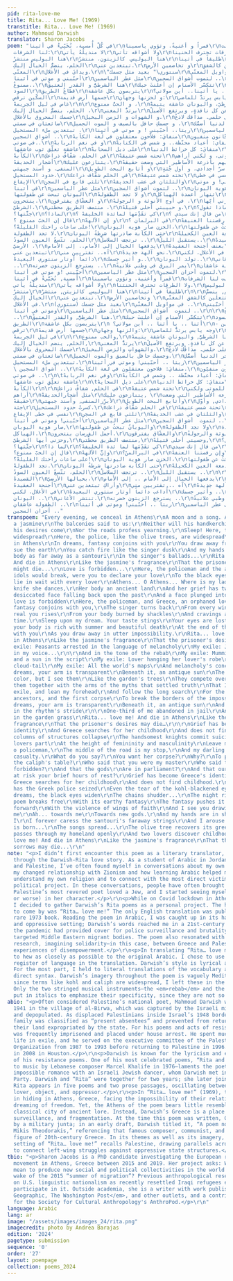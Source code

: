 ```yaml
---
pid: rita-love-me
title: Rita... Love Me! (1969)
transtitle: Rita... Love Me! (1969)
author: Mahmoud Darwish
translator: Sharon Jacobs
poem: "في كُلّ أُمسية، نُخَبِّيءُ في أثينا\r\nقمراً و أغنيةً. وتؤوي ياسمينا\r\nقالت
  لنا الشرفات:\r\nلا منديلُهُ يأتي\r\nولا أشواقه تأتي\r\nولا الطرقات تحترف الحنينا.\r\nنامي!
  هنا البوليس منتشرٌ\r\nهنا البوليس، كالزيتون، منتشرٌ\r\nطليقاً في أثينا\r\n\r\nفي
  الحلم، ينضمُّ الخيالُ إليكِ\r\nتبتعدين عني.\r\nو تخاصمين الأرض\r\nتشتعلين كالشفق
  المغنّي\r\nويدايَ في الأغلال.\r\n\"سنتوري\" بعيد مثل جسمك\r\nفي مواويل المغنّي..\r\nريتا..
  أحبّيني و موتي في أثينا\r\nمثل عطر الياسمين\r\nلتموت أشواق السجين ..\r\n\r\nالحبُّ
  ممنوعٌ..\r\nهنا الشرطيُّ و القدر العتيقْ\r\nتتكسَّر الأصنام إن أعلنتَ حبك\r\nالعيون
  السود\r\nقطّاعُ الطريق\r\nيتربصون بكل عاشقة\r\nأثينا.. يا أثينا.. أين مولاتي؟\r\n_على
  السكّين ترقص\r\nجسمها أرض قديمة\r\nو لحزنها وجهان:\r\nوجه يابس يرتدّ للماضي\r\nووجه
  غاص في ليل الجريمهْ\r\n\r\nو الحبُّ ممنوع ،\r\nهنا الشرطيّ، واليونان عاشقة يتيمهْ\r\nفي
  الحلم، ينضمُّ الخيال إليك ،\r\nيرتدُّ المغني\r\nعن كل نافذةٍ، ويرتفع الأصيلْ\r\nعن
  جسمك المحروق بالأغلالِ\r\nو الشهوات و الزمن البخيل.\r\nنامي على حلمي. مذاقك لاذعُ\r\nعيناك
  ضائعتان في صمتي\r\nو جسمكِ حافل بالصيف و الموت الجميل .\r\nفي آخر الدنيا أضمُّك\r\nحين
  تبتعدين ملء المستحيل .\r\nريتا.. أحبّيني ! و موتي في أثينا\r\nمثل عطر الياسمين\r\nلتموت
  أشواق السجين ..\r\nمنفايَ: فلاّحون معتقلون في لُغة الكآبهْ\r\nمنفايَ: سجّانون منفيون
  في صوتي..\r\nو في نغم الربابهْ\r\nمنفاي: أعياد محنّطة.. و شمس في الكتابهْ\r\nمنفايَ:
  عاشقة تعلِّق ثوب عاشقها\r\nعلى ذيل السحابهْ\r\nمنفايَ: كل خرائط الدنيا\r\nو خاتمة
  الكآبهْ\r\nفي الحلم، شفّافٌ ذراعكِ\r\nتحته شمس عتيقهْ\r\nلا لون للموتى، و لكني أراهم\r\nمثل
  أشجار الحديقهْ\r\nيتنازعون عليك،\r\nضميهم بأذرعة الأساطير التي وضعت حقيقهْ\r\nلأبرّر
  المنفى، و أسند جبهتي\r\nو أتابع البحث الطويل\r\nعن سرّ أجدادي، و أول جُثةٍ\r\nكسرتْ
  حدود المستحيل.\r\nفي الحلم شفّاف ذراعك\r\nتحته شمس عتيقهْ\r\nو نسيتُ نفسي في خطى
  الإيقاع\r\nثلثي قابع في السجن\r\nوالثلثان في عشب الحديقهْ\r\nريتا.. أحبّيني! و موتي
  في أثينا\r\nمثل عطر الياسمين\r\nلتموت أشواق السجين ..\r\nالحزن صار هوية اليونان،\r\nو
  اليونان تبحث عن طفولتها\r\nو لا تجد الطفولهْ\r\nتنهار أعمدة الهياكل\r\nأجمل الفرسان
  ينتحرون.\r\nو العشّاق يفترقون\r\nفي أوج الأنوثة و الرجولهْ .\r\nدعني و حزني أيّها
  الشرطيّ،\r\nمنتصف الطريق محطّتي ،\r\nو حبيبتي أحلى قتيلهْ.\r\nماذا تقول؟\r\nتريد
  جثَّتها؟\r\nلماذا؟\r\nكي تقَدِّمَها لمائدة الخليفهْ ؟\r\nمن قال إنك سيدي ؟\r\nمن
  قال إن الحبّ ممنوع ؟\r\nو إن الآلههْ\r\nفي البرلمان ؟\r\nو إن رقصتنا العنيفهْ\r\nخطرٌ
  على ساعات راحتك القليلهْ؟!\r\nالحزن صار هوية اليونان،\r\nو اليونانُ تبحثُ عن طفولتها\r\nو
  لا تجد الطفولة.\r\nحتى الكآبة صادرتها شرطةُ اليونان\r\nحتى دمعة العين الكحيلهْ.\r\nفي
  الحلم، تتّسعُ العيون السودُ\r\nترتجف السلاسلُ ..\r\nيستقبل الليلُ..\r\nتنطلق القصيدهْ\r\nبخيالها
  الأرضيّ ،\r\nيدفعها الخيال إلى الأمام.. إلى الأمام\r\nبعنف أجنحة العقيدهْ\r\nو أراك
  تبتعدين عني\r\nآه.. تقتربين مني\r\nنحو آلهة جديدهْ.\r\nويدايَ في الأغلال، لكني\r\nأداعب
  دائماً أوتار سنتوري البعيدهْ\r\nو أثير جسمك..\r\nتولد اليونان..\r\nتنتشر الأغاني
  ..\r\nيسترجع الزيتون خضرته ..\r\nيمر البرق في وطني علانيةً\r\nو يكتشف الطفولة عاشقان..\r\nريتا..
  أحبّيني !و موتي في أثينا\r\nمثل عطر الياسمين\r\nلتموت أحزان السجين.\r\n\r\nفي كُلِّ
  أُمسية, نُخَبَّيءُ في أثينا\r\nقمراً وأغنية. ونؤوي ياسمينا\r\nقالت لنا الشرفات:\r\nلا
  منديلُةُ يأتي\r\nولا أشواقه يأتي\r\nولا الطرقات تحترف الحنتنا.\r\nنا مي! هنا البوليس
  منتشرٌ\r\nهنا البوليس, كالزيتن, منتشرٌ\r\nطليقاً في أثينا\r\n\r\nقي الحلم, ينضمُّ
  الخيالُ إليكِ\r\nتبتعدين عني.\r\nوتخاصمين الأرض \r\nتشتعلين كالشفق المغنّي\r\nويداي
  في الأغلال.\r\n(سنتوري) بعيد مثل جسمك\r\nفي مواويل المغنّي ..\r\nريتا .. أحبّيني!
  وموتي في أثينا\r\nمثل عطر الياسمين\r\nلتموت  أشواق السجين ..\r\n\r\nالحبُّ ممنوعٌ
  ..\r\nهنا الشرطيُّ, والقدر العتيقْ.\r\nتتكسَّر الأصنام إن أعلنتَ حبك\r\nللعيون السود.\r\nقطّاعُ
  الطريق\r\nيتربصون بكل عاشقة\r\n أثنا .. يا أثنا .. أين مولاتي؟\r\n- على السكّين
  ترقص\r\nجسمها أرض قديمهْ\r\nوالزنها وجهان:\r\nوجه يابس يرتدُّ للماضي\r\nووجه غاص
  في ليل الجريمهْ\r\n\r\nوالحب ممنوع,\r\nهنا الشرطيُّ, واليونان عاشقة يتيمهْ\r\nفي
  الحلم, ينضم الخيال إليك,\r\nيرتدُّ المغني\r\nعن كل نافذةٍ. ويرتفع الأصيلْ \r\nعن
  جسمك المحروق بالأغلالِ\r\nوالشهواتِ والزمنِ البخيل.\r\nبامي على حلمي. مذاقُك لاذعٌ.\r\nعيناكِ
  ضائعتان في صمتي\r\nوجسمك حافل بالصيق والموت الجميل.\r\nفي آخر الدنيا أضمُّكِ\r\nحين
  تبتعدين ملء المستحيل.\r\nريتا .. أحبّيني! وموتي في أثينا\r\nمثل عطر الياسمين\r\nلتموت
  \ أشواق السجين ..\r\nمنفايَ: فلاحون معتقلون في لُغة الكآبهْ.\r\nمنفايَ: سجانون منفيّون
  في صوتي ..\r\n\tوفي نغم الربابهْ\r\nمنفايَ: أعياد محنَّطة .. وشمس في الكآبهْ\r\nمنفايَ:
  عاشقة تعلِّق ثوب عاشقها\r\n\tعلى ذيل السحايهْ\r\nمنفايَ: كل خرائط الدنيا\r\nوخاتمة
  الكآبهْ\r\n\r\nفي الحلم, شفافٌ ذراعكِ\r\nتحتة شمس عتيقهْ\r\nلا لون للموتى ولكني
  أراهم\r\nمثل أشجارالحديقهْ\r\nيتنازعون عليك, \r\nضمّيهم بأذرعة الأساطير التي وضعت
  حقيقهْ\r\nلأبرِّرالمنفى, وأسند جبهتي\r\nوأتابع البحث الطويل\r\nعن سرِّ أجدادي, وأوَّل
  جثة\r\nكسرتْ حدود المستحيل.\r\nفي الحلم شفّافٌ ذراعك\r\nتحتة شمس عتيقهْ\r\nونسيتُ
  نفسي في خطى الإيقاع\r\nثلثي قابع في السجن\r\nوالثلثان في عشب الحديقهْ\r\nريتا ..
  أحبّيني! وموتي في أثينا\r\nمثل عطر الياسمين\r\nلتموت  أشواق السجين ..\r\n\r\n الحزن
  صار هوية اليوبان,\r\nواليوبانُ تبحثُ عن طفولتها\r\nولا تجد الطفولهْ\r\nتنهار أعمدة
  الهياكل.\r\nأجمل الفرسان ينتحرون.\r\nوالعشّاق يفترقون\r\nفي أوج الأنوثة والرجولةْ.\r\nدعني
  وحزني أيها الشرطيّ,\r\nمنتصف الطريق محطَّتي,\r\nوحسيتي أحلى قتيلهْ,\r\nماذا تقول؟\r\nتريد
  جثَّتها؟\r\nلما ذا؟\r\nكي تقَدِّمَها لما ئدة الخليفهْ؟\r\nمن قال إنك سيدي\r\nمن
  قال إن الحبَّ ممنوع؟\r\nوإنَّ الآلههْ\r\nفي البرالمنْ؟\r\nوإن رقصتنا العنفهْ\r\nخطرٌ
  على ساعات راحتك القليلهْ؟!\r\nالحزن صار هوية اليونان،\r\nواليونانُ تبحثُ عن طفولتها\r\nولا
  تجد الطفولهْ.\r\nحتى الكآبة صادرتها شرطةُ اليونان\r\nحتى دمعة العين الكحيلهْ.\r\n\r\n\r\nفي
  الحلم، تتَّسعُ العيون السودُ\r\nترتجف السلاسلُ ..\r\nيستقيل الليلُ ..\r\n\r\nتنطلق
  القصيدهْ\r\nبخيالها الأرضيّ،\r\nيدفعها الخيال إلى الأمام .. إلى الأمام\r\nبعُنف
  أجنحة العقيدهْ\r\nوأراكِ تبتعدين عني\r\nآه .. تقتربين مني\r\nنحو آلهة جديدهْ.\r\nويدايَ
  في الأغلال، لكني\r\nأُداعب دائماً أوتار سنتوري البعيدهْ\r\nوأُثير جسمك ..\r\nتولد
  اليونان ..\r\nتنتشر الأغاني.\r\nيسترجع الزيتون خضرته ..\r\nتمر البرق في وطبي علانيةً\r\nويكتشف
  الطفولة عاشقانِ ..\r\nريتا .. أحبّيني! وموتي في أثينا\r\nمثل عطر الياسمين\r\nلتموت
  أحزان السجين .."
transpoem: "Every evening, we conceal in Athens\r\nA moon and a song. And we shelter
  a jasmine\r\nThe balconies said to us:\r\nNeither will his handkerchief come\r\nNor
  his desires come\r\nNor the roads profess yearning.\r\nSleep! Here, the police are
  widespread\r\nHere, the police, like the olive trees, are widespread\r\nSet free
  in Athens\r\nIn dreams, fantasy conjoins with you\r\nYou draw away from me.\r\nAnd
  sue the earth\r\nYou catch fire like the singer dusk\r\nAnd my hands are in shackles.\r\nYour
  body as far away as a santouri\r\nIn the singer's ballads...\r\nRita... love me!
  And die in Athens\r\nLike the jasmine's fragrance\r\nThat the prisoner's desires
  might die...\r\nLove is forbidden...\r\nHere, the policeman and the antique decree\r\nThe
  idols would break, were you to declare your love\r\nTo the black eyes\r\nThe bandits\r\n\r\nThey
  lie in wait with every lover\r\nAthens... O Athens... Where is my lady?\r\n—On the
  knife she dances,\r\nHer body an ancient land\r\nAnd her grief has two faces:\r\nA
  desiccated face falling back upon the past\r\nAnd a face plunged into crime's night\r\nAnd
  love is forbidden\r\nHere, the policeman, and Greece, an orphaned lover\r\nIn dreams,
  fantasy conjoins with you,\r\nThe singer turns back\r\nFrom every window, and the
  real you rises\r\nFrom your body burned by shackles\r\nAnd cravings and miserly
  time.\r\nSleep upon my dream. Your taste stings\r\nYour eyes are lost in my silence\r\nAnd
  your body is rich with summer and beautiful death\r\nAt the end of the world I conjoin
  with you\r\nAs you draw away in utter impossibility.\r\nRita... love me! And die
  in Athens\r\nLike the jasmine's fragrance\r\nThat the prisoner's desires may die...\r\nMy
  exile: Peasants arrested in the language of melancholy\r\nMy exile: Jailers exiled
  in my voice...\r\n\r\nAnd in the tone of the rebab\r\nMy exile: Mummified feasts...
  and a sun in the script\r\nMy exile: Lover hanging her lover's robe\r\nUpon the
  cloud-tail\r\nMy exile: All the world's maps\r\nAnd melancholy's conclusion\r\n\r\nIn
  dreams, your arm is transparent\r\nBeneath it, an antique sun\r\nThe dead have no
  color, but I see them\r\nLike the garden's trees\r\nThey compete over you,\r\nBring
  them together with the arms of the myths that settled truth\r\nThat I may justify
  exile, and lean my forehead\r\nAnd follow the long search\r\nFor the secret of my
  ancestors, and the first corpse\r\nTo break the borders of the impossible.\r\nIn
  dreams, your arm is transparent\r\nBeneath it, an antique sun\r\nAnd I forgot myself
  in the rhythm's stride\r\n\r\nOne-third of me abandoned in jail\r\nAnd two thirds
  in the garden grass\r\nRita... love me! And die in Athens\r\nLike the jasmine's
  fragrance\r\nThat the prisoner's desires may die…\r\n\r\nGrief has become Greece's
  identity\r\nAnd Greece searches for her childhood\r\nAnd does not find childhood\r\nThe
  columns of structures collapse\r\nThe handsomest knights commit suicide\r\nAnd the
  lovers part\r\nAt the height of femininity and masculinity\r\nLeave me with my grief,
  o policeman,\r\nThe middle of the road is my stop,\r\nAnd my darling the sweetest
  casualty.\r\nWhat do you say?\r\nYou want her corpse?\r\nWhy?\r\nTo present for
  the caliph's table?\r\nWho said that you were my master\r\nWho said that love is
  forbidden?\r\nAnd that the gods\r\nAre in parliament?\r\nAnd that our violent dance\r\nPuts
  at risk your brief hours of rest?\r\nGrief has become Greece's identity,\r\nAnd
  Greece searches for her childhood\r\nAnd does not find childhood.\r\nEven melancholy
  has the Greek police seized\r\nEven the tear of the kohl-blackened eye\r\n\r\nIn
  dreams, the black eyes widen\r\nThe chains shudder...\r\nThe night rises to meet...\r\nThe
  poem breaks free\r\nWith its earthy fantasy\r\nThe fantasy pushes it forward...
  forward\r\nWith the violence of wings of faith\r\nAnd I see you drawing away from
  me\r\nAh... towards me\r\nTowards new gods.\r\nAnd my hands are in shackles, but
  I\r\nI forever caress the santouri's faraway strings\r\nAnd I arouse your body...\r\nGreece
  is born...\r\nThe songs spread...\r\nThe olive tree recovers its greenness...\r\nLightning
  passes through my homeland openly\r\nAnd two lovers discover childhood…\r\nRita...
  love me! And die in Athens\r\nLike the jasmine's fragrance\r\nThat the prisoner's
  sorrows may die...\r\n"
note: "<p>I didn’t first encounter this poem as a literary translator, but rather
  through the Darwish-Rita love story. As a student of Arabic in Jordan, Lebanon,
  and Palestine, I’ve often found myself in conversations about my own Jewishness,
  my changed relationship with Zionism and how learning Arabic helped me both to better
  understand my own religion and to connect with the most direct victims of the Zionist
  political project. In these conversations, people have often brought up Rita, how
  Palestine’s most revered poet loved a Jew, and I started seeing myself (for better
  or worse) in her character.</p>\r\n<p>While on Covid lockdown in Athens, Greece,
  I decided to gather Darwish’s Rita poems as a personal project. The hardest one
  to come by was “Rita… love me!” The only English translation was published in a
  rare 1973 book. Reading the poem in Arabic, I was caught up in its hardened, oppressed,
  and oppressive setting; Darwish’s words reached me in a 21st-century Greece in which
  the pandemic had provided cover for police surveillance and brutality that particularly
  targeted Middle Eastern migrant bodies. The poem also resonated with my dissertation
  research, imagining solidarity—in this case, between Greece and Palestine—across
  experiences of disempowerment.</p>\r\n<p>In translating “Rita… love me!” I tried
  to hew as closely as possible to the original Arabic. I chose to use a high, formal
  register of language in the translation. Darwish’s style is lyrical and direct.
  For the most part, I held to literal translations of the vocabulary and simple,
  direct syntax. Darwish’s imagery throughout the poem is vaguely Mediterranean, but
  since terms like kohl and caliph are widespread, I left these in the translation.
  Only the two stringed musical instruments—the <em>rebab</em> and the <em>santouri</em>—I
  put in italics to emphasize their specificity, since they are not so well known.</p>"
abio: "<p>Often considered Palestine’s national poet, Mahmoud Darwish was born in
  1941 in the village of al-Birwa, which was captured by the Israeli military in 1948
  and depopulated. As displaced Palestinians inside Israel’s 1948 borders, Darwish’s
  family was classified as “present absentees” and prevented from returning to al-Birwa,
  their land expropriated by the state. For his poems and acts of resistance, Darwish
  was frequently imprisoned and placed under house arrest. He spent much of his adult
  life in exile, and he served on the executive committee of the Palestinian Liberation
  Organization from 1987 to 1993 before returning to Palestine in 1996. Darwish died
  in 2008 in Houston.</p>\r\n<p>Darwish is known for the lyricism and emotionality
  of his resistance poems. One of his most celebrated poems, “Rita and the Rifle”—put
  to music by Lebanese composer Marcel Khalife in 1976—laments the poet’s real-life
  impossible romance with an Israeli Jewish dancer, whom Darwish met in the Communist
  Party. Darwish and “Rita” were together for two years; she later joined the IDF.
  Rita appears in five poems and two prose passages, oscillating between Darwish’s
  lover, object, and oppressor.</p>\r\n<p>In “Rita… love me!” (1969), the pair are
  in hiding in Athens, Greece, facing the impossibility of their relationship and
  dreaming of freedom. Yet, the Athens of the poem bears little resemblance to the
  classical city of ancient lore. Instead, Darwish’s Greece is a place of captivity,
  surveillance, and fragmentation. At the time this poem was written, Greece was ruled
  by a military junta; in an early draft, Darwish titled it, “A poem not written by
  Mikis Theodorakis,” referencing that famous composer, communist, and resistance
  figure of 20th-century Greece. In its themes as well as its imagery, then, the Greek
  setting of “Rita… love me!” recalls Palestine, drawing parallels across the Mediterranean
  to connect left-wing struggles against oppressive state structures.</p>"
tbio: "<p>Sharon Jacobs is a PhD candidate investigating the European refugee solidarity
  movement in Athens, Greece between 2015 and 2019. Her project asks: What does it
  mean to produce new social and political collectivities in the world made in the
  wake of the 2015 “summer of migration”? Previous anthropological research has focused
  on U.S. linguistic nationalism as recently resettled Iraqi refugees experience and
  participate in it. Outside academia, she is a writer with work published in <em>National
  Geographic, The Washington Post</em>, and other outlets, and a contributing editor
  for the Society for Cultural Anthropology's AnthroPod.</p>\r\n"
language: Arabic
lang: ar
image: "/assets/images/images_24/rita.png"
imagecredit: photo by Andrea Barajas
edition: '2024'
pagetype: submission
sequence: '0'
order: '27'
layout: poempage
collection: poems_2024
---
```

